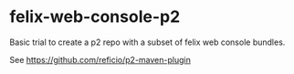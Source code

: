 # felix-web-console-p2
Basic trial to create a p2 repo with a subset of felix web console bundles.

See https://github.com/reficio/p2-maven-plugin

